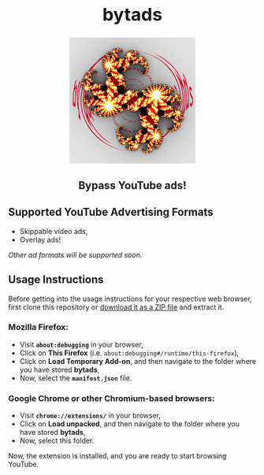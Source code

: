 <h1 align="center" style="font-size:36px;font-weight:bold;">
        bytads
</h1>
<p align="center">
    <img src="icons/256.png">
</p>
<h2 align="center">
    <strong>Bypass YouTube ads!</strong>
</h2>


## Supported YouTube Advertising Formats
* Skippable video ads,
* Overlay ads!

*Other ad formats will be supported soon.*

## Usage Instructions
Before getting into the usage instructions for your respective web browser, first clone this repository or [download it as a ZIP file](https://github.com/TheBinitGhimire/bytads/archive/refs/heads/main.zip) and extract it.

### Mozilla Firefox:
* Visit **`about:debugging`** in your browser,
* Click on **This Firefox** (i.e. `about:debugging#/runtime/this-firefox`),
* Click on **Load Temporary Add-on**, and then navigate to the folder where you have stored **bytads**,
* Now, select the **`manifest.json`** file.

### Google Chrome or other Chromium-based browsers:
* Visit **`chrome://extensions/`** in your browser,
* Click on **Load unpacked**, and then navigate to the folder where you have stored **bytads**,
* Now, select this folder.

Now, the extension is installed, and you are ready to start browsing YouTube.